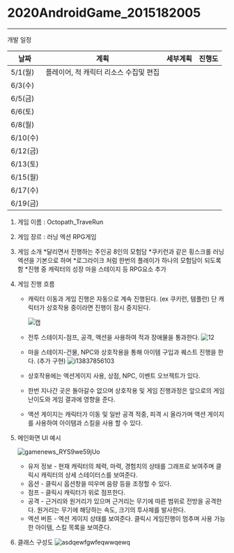 # 2020AndroidGame_2015182005
*****************************************************************************************************

개발 일정

|날짜|계획|세부계획|진행도|
|-----|-----|-----|-----|
|5/1(월)|플레이어, 적 캐릭터 리소스 수집및 편집  |||
|6/3(수)||||
|6/5(금)||||
|6/6(토)||||
|6/8(월)||||
|6/10(수)||||
|6/12(금)||||
|6/13(토)||||
|6/15(월)||||
|6/17(수)||||
|6/19(금)||||





1. 게임 이름 : Octopath_TraveRun

2. 게임 장르 : 러닝 엑션 RPG게임

3. 게임 소개
    *달리면서 진행하는 주인공 8인의 모험담
    *쿠키런과 같은 횡스크롤 러닝 엑션을 기본으로 하며
    *로그라이크 처럼 한번의 플레이가 하나의 모험담이 되도록함
    *진행 중 캐릭터의 성장 마을 스테이지 등 RPG요소 추가

4. 게임 진행 흐름
    * 캐릭터 이동과 게임 진행은 자동으로 계속 진행된다. (ex 쿠키런, 템플런)
      단 캐릭터가 상호작용 중이라면 진행이 잠시 중지된다. 

      ![캡](https://user-images.githubusercontent.com/43131612/80436290-c5080600-8939-11ea-984f-1c0f9039cc8d.jpg)
   
    
    * 전투 스테이지-점프, 공격, 액션을 사용하여 적과 장애물을 통과한다.
      ![12](https://user-images.githubusercontent.com/43131612/80436375-f54fa480-8939-11ea-81f4-038d7885c3f7.jpg)   

    * 마을 스테이지-건물, NPC와 상호작용을 통해 아이템 구입과 퀘스트 진행을 한다.  (추가 구현)
      ![i13837856103](https://user-images.githubusercontent.com/43131612/80436198-938f3a80-8939-11ea-98c2-44a1ae93b3d4.jpg)
    
    * 상호작용에는 액션게이지 사용, 상점, NPC, 이벤트 오브젝트가 있다.

    * 한번 지나간 곳은 돌아갈수 없으며 상호작용 및 게임 진행과정은
      앞으로의 게임 난이도와 게임 결과에 영향을 준다.  

    * 액션 게이지는 캐릭터가 이동 및 일반 공격 적중, 피격 시 올라가며
      액션 게이지를 사용하여 아이템과 스킬을 사용 할 수 있다. 

5. 메인화면 UI 예시

    ![gamenews_RYS9we59jUo](https://user-images.githubusercontent.com/43131612/80436417-07314780-893a-11ea-8c03-6fd8f6bab1b2.jpg)
    
    * 유저 정보 - 현재 캐릭터의 체력, 마력, 경험치의 상태를 그래프로 보여주며
      클릭시 캐릭터의 상세 스테이터스를 보여준다.
    * 옵션 - 클릭시 옵션창을 띠우며 음량 등을 조정할 수 있다.
    * 점프 - 클릭시 캐릭터가 위로 점프한다.
    * 공격 - 근거리와 원거리가 있으며 근거리는 무기에 따른 범위로 전방을 공격한다.
               원거리는 무기에 해당하는 속도, 크기의 투사체를 발사한다.  
    * 엑션 버튼 - 엑션 게이지 상태를 보여준다.
      클릭시 게임진행이 멈추며 사용 가능한 아이템, 스킬 목록을 보여준다.
    
6. 클래스 구성도
   ![asdqewfgwfeqwwqewq](https://user-images.githubusercontent.com/43131612/80442870-d573ad00-8948-11ea-93c7-8312c642b527.JPG)
